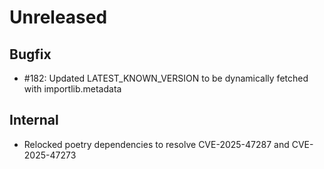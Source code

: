 # Unreleased

## Bugfix
* #182: Updated LATEST_KNOWN_VERSION to be dynamically fetched with importlib.metadata

## Internal
* Relocked poetry dependencies to resolve CVE-2025-47287 and CVE-2025-47273